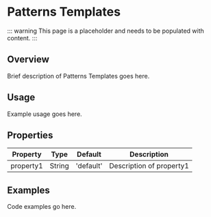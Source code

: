 # Patterns Templates

::: warning
This page is a placeholder and needs to be populated with content.
:::

## Overview

Brief description of Patterns Templates goes here.

## Usage

Example usage goes here.

## Properties

| Property | Type | Default | Description |
|----------|------|---------|-------------|
| property1 | String | 'default' | Description of property1 |

## Examples

Code examples go here.
